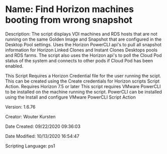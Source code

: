 ﻿# Name: Find Horizon machines booting from wrong snapshot

Description: The script displays VDI machines and RDS hosts that are not running on the same Golden Image and Snapshot that are configured in the Desktop Pool settings. Uses the Horizon PowerCLI api's to pull all snapshot information for Horizon Linked Clones and Instant Clones Desktops pools and RDS farms.
The script also uses the Horizon api's to poll the Cloud Pod status of the system and connects to other pods if Cloud Pod has been enabled.

This Script Requires a Horizon Credential file for the user running the scipt. This can be created using the Create credentials for Horizon scripts Script Action.
Requires Horizon 7.5 or later
This script requires VMware PowerCLI to be installed on the machine running the script. PowerCLI can be installed using the Install and configure VMware PowerCLI Script Action

Version: 1.6.76

Creator: Wouter Kursten

Date Created: 09/22/2020 09:36:03

Date Modified: 10/13/2020 16:54:47

Scripting Language: ps1

